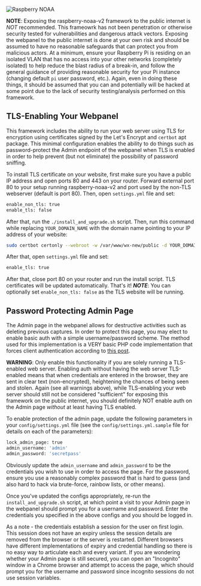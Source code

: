 ![Raspberry NOAA](../assets/header_1600_v2.png)

**NOTE**: Exposing the raspberry-noaa-v2 framework to the public internet is *NOT* recommended. This frameowrk has
not been penetration or otherwise security tested for vulnerabilities and dangerous attack vectors. Exposing the
webpanel to the public internet is done at your own risk and should be assumed to have no reasonable safeguards that
can protect you from malicious actors. At a minimum, ensure your Raspberry Pi is residing on an isolated VLAN that
has no access into your other networks (completely isolated) to help reduce the blast radius of a break-in, and follow
the general guidance of providing reasonable security for your Pi instance (changing default `pi` user password, etc.).
Again, even in doing these things, it should be assumed that you can and potentially will be hacked at some point due
to the lack of security testing/analysis performed on this framework.

## TLS-Enabling Your Webpanel

This framework includes the ability to run your web server using TLS for encryption using certificates signed by the Let's Encrypt and `certbot` apt package.
This minimal configuration enables the ability to do things such as
password-protect the Admin endpoint of the webpanel when TLS is enabled in order to help prevent (but not eliminate)
the possibility of password sniffing.

To install TLS certificate on your website, first make sure you have a public IP address and open ports 80 and 443 on your router. Forward external port 80 to your setup running raspberry-noaa-v2 and port used by the non-TLS webserver (default is port 80).
Then, open `settings.yml` file and set:
```bash
enable_non_tls: true
enable_tls: false
```

After that, run the `./install_and_upgrade.sh` script. Then, run this command while replacing `YOUR_DOMAIN_NAME` with the domain name pointing to your IP address of your website:

```bash
sudo certbot certonly --webroot -w /var/www/wx-new/public -d YOUR_DOMAIN_NAME
```

After that, open `settings.yml` file and set:
```bash
enable_tls: true
```
After that, close port 80 on your router and run the install script. TLS certificates will be updated automatically.
That's it!
***NOTE***: You can optionally set `enable_non_tls: false` as the TLS website will be running.

## Password Protecting Admin Page

The Admin page in the webpanel allows for destructive activities such as deleting previous captures. In order to
protect this page, you may elect to enable basic auth with a simple username/password scheme. The method used for
this implementation is a VERY basic PHP code implementation that forces client authentication according to
[this post](https://www.php.net/manual/en/features.http-auth.php).

**WARNING**: Only enable this functionality if you are solely running a TLS-enabled web server. Enabling auth
without having the web server TLS-enabled means that when credentials are entered in the browser, they are sent
in clear text (non-encrypted), heightening the chances of being seen and stolen. Again (see all warnings above), while
TLS-enabling your web server should still not be considered "sufficient" for exposing this framework on the public
internet, you should definitely NOT enable auth on the Admin page *without* at least having TLS enabled.

To enable protection of the admin page, update the following parameters in your `config/settings.yml` file (see the
`config/settings.yml.sample` file for details on each of the parameters):

```bash
lock_admin_page: true
admin_username: 'admin'
admin_password: 'secretpass'
```

Obviously update the `admin_username` and `admin_password` to be the credentials you wish to use in order to access
the page. For the password, ensure you use a reasonably complex password that is hard to guess (and also hard to
hack via brute-force, rainbow lists, or other means).

Once you've updated the configs appropriately, re-run the `install_and_upgrade.sh` script, at which point a visit to
your Admin page in the webpanel should prompt you for a username and password. Enter the credentials you specified
in the above configs and you should be logged in.

As a note - the credentials establish a session for the user on first login. This session does not have an expiry
unless the session details are removed from the browser or the server is restarted. Different browsers have different
implementations of expiry and credential handling so there is no easy way to articulate each and every variant. If you
are wondering whether your Admin page is still secured, you can open an "Incognito" window in a Chrome browser and
attempt to access the page, which should prompt you for the username and password since incognito sessions do not
use session variables.
